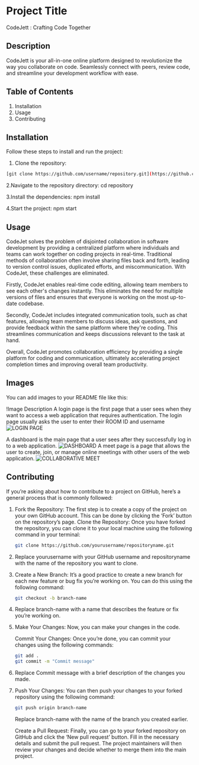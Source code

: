 # Project Title
CodeJett : Crafting Code Together
## Description
CodeJett is your all-in-one online platform designed to revolutionize the way you collaborate on code. Seamlessly connect with peers, review code, and streamline your development workflow with ease. 

## Table of Contents

1. Installation 
2. Usage
3. Contributing

## Installation

Follow these steps to install and run the project:

1. Clone the repository:
```bash
[git clone https://github.com/username/repository.git](https://github.com/J-SCoder/Hackistica-24.git)
```
2.Navigate to the repository directory:
  cd repository

3.Install the dependencies:
  npm install

4.Start the project:
  npm start

## Usage

CodeJet solves the problem of disjointed collaboration in software development by providing a centralized platform where individuals and teams can work together on coding projects in real-time. Traditional methods of collaboration often involve sharing files back and forth, leading to version control issues, duplicated efforts, and miscommunication. With CodeJet, these challenges are eliminated.

Firstly, CodeJet enables real-time code editing, allowing team members to see each other's changes instantly. This eliminates the need for multiple versions of files and ensures that everyone is working on the most up-to-date codebase.

Secondly, CodeJet includes integrated communication tools, such as chat features, allowing team members to discuss ideas, ask questions, and provide feedback within the same platform where they're coding. This streamlines communication and keeps discussions relevant to the task at hand.

Overall, CodeJet promotes collaboration efficiency by providing a single platform for coding and communication, ultimately accelerating project completion times and improving overall team productivity.

## Images

You can add images to your README file like this:

!Image Description
A login page is the first page that a user sees when they want to access a web application that requires authentication. The login page usually asks the user to enter their ROOM ID and username
![LOGIN PAGE ](https://github.com/J-SCoder/Hackistica-24/blob/main/Hackistica%20'24/LOGIN.png)

A dashboard is the main page that a user sees after they successfully log in to a web application.
![DASHBOARD](https://github.com/J-SCoder/Hackistica-24/blob/main/Hackistica%20'24/DASH.png)
A meet page is a page that allows the user to create, join, or manage online meetings with other users of the web application.
![COLLABORATIVE MEET](https://github.com/J-SCoder/Hackistica-24/blob/main/Hackistica%20'24/MDASH.png)

## Contributing


If you’re asking about how to contribute to a project on GitHub, here’s a general process that is commonly followed:

1.  Fork the Repository: The first step is to create a copy of the project on your own GitHub account. This can be done by clicking the ‘Fork’ button on the repository’s page.
    Clone the Repository: Once you have forked the repository, you can clone it to your local machine using the following command in your terminal:
    ```bash
    git clone https://github.com/yourusername/repositoryname.git
    ```

2.  Replace yourusername with your GitHub username and repositoryname with the name of the repository you want to clone.

3.  Create a New Branch: It’s a good practice to create a new branch for each new feature or bug fix you’re working on. You can do this using the following command:
    ```bash
    git checkout -b branch-name
    ```
4.  Replace branch-name with a name that describes the feature or fix you’re working on.

5.  Make Your Changes: Now, you can make your changes in the code.
    
    Commit Your Changes: Once you’re done, you can commit your changes using the following commands:
    ```bash
    git add .
    git commit -m "Commit message"
    ```
6.  Replace Commit message with a brief description of the changes you made.

7.  Push Your Changes: You can then push your changes to your forked repository using the following command:
    ```bash
    git push origin branch-name
    ```
    Replace branch-name with the name of the branch you created earlier.

    Create a Pull Request: Finally, you can go to your forked repository on GitHub and click the ‘New pull request’ button. Fill in the necessary details and submit the pull request. The project maintainers will then review your changes and decide whether to merge them into the main project.


